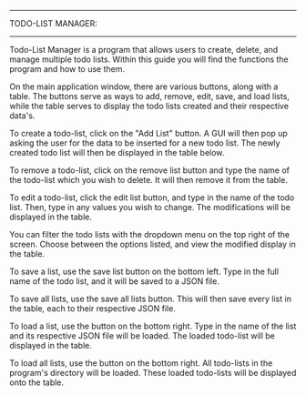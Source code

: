 ----------------------

TODO-LIST MANAGER:

----------------------

Todo-List Manager is a program that allows
users to create, delete, and manage multiple
todo lists. Within this guide you will find
the functions the program and how to use them.

On the main application window, there are
various buttons, along with a table. The buttons
serve as ways to add, remove, edit, save, and
load lists, while the table serves to display
the todo lists created and their respective
data's.

To create a todo-list, click on the "Add List"
button. A GUI will then pop up asking the user
for the data to be inserted for a new todo list.
The newly created todo list will then be displayed
in the table below.

To remove a todo-list, click on the remove list
button and type the name of the todo-list which
you wish to delete. It will then remove it from
the table.

To edit a todo-list, click the edit list button,
and type in the name of the todo list. Then, type
in any values you wish to change. The modifications
will be displayed in the table.

You can filter the todo lists with the dropdown
menu on the top right of the screen. Choose between
the options listed, and view the modified display
in the table.

To save a list, use the save list button on the
bottom left. Type in the full name of the todo list,
and it will be saved to a JSON file.

To save all lists, use the save all lists button. This
will then save every list in the table, each to their
respective JSON file.

To load a list, use the button on the bottom right. Type
in the name of the list and its respective JSON file
will be loaded. The loaded todo-list will be displayed
in the table.

To load all lists, use the button on the bottom right. All
todo-lists in the program's directory will be loaded. These
loaded todo-lists will be displayed onto the table.